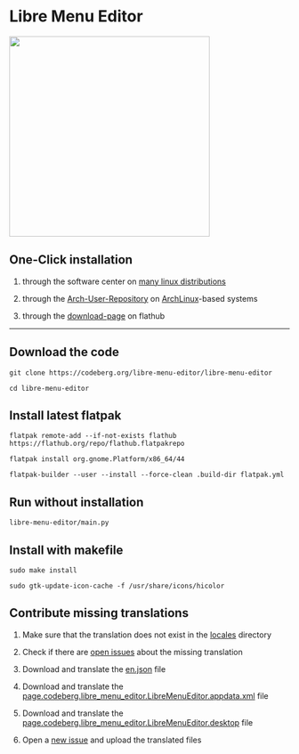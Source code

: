 # Libre Menu Editor

<img src="https://codeberg.org/libre-menu-editor/downloads/raw/branch/main/screenshots/1.png" height=360/>

## One-Click installation

1. through the software center on [many linux distributions](https://flathub.org/setup)

2. through the [Arch-User-Repository](https://aur.archlinux.org/packages/libre-menu-editor) on [ArchLinux](https://archlinux.org)-based systems

3. through the [download-page](https://flathub.org/apps/page.codeberg.libre_menu_editor.LibreMenuEditor) on flathub

---

## Download the code

```
git clone https://codeberg.org/libre-menu-editor/libre-menu-editor
```
```
cd libre-menu-editor
```

## Install latest flatpak

```
flatpak remote-add --if-not-exists flathub https://flathub.org/repo/flathub.flatpakrepo
```
```
flatpak install org.gnome.Platform/x86_64/44
```
```
flatpak-builder --user --install --force-clean .build-dir flatpak.yml
```

## Run without installation

```
libre-menu-editor/main.py
```

## Install with makefile

```
sudo make install
```
```
sudo gtk-update-icon-cache -f /usr/share/icons/hicolor
```

## Contribute missing translations

1. Make sure that the translation does not exist in the [locales](https://codeberg.org/libre-menu-editor/libre-menu-editor/src/branch/main/libre-menu-editor/locales) directory

2. Check if there are [open issues](https://codeberg.org/libre-menu-editor/libre-menu-editor/issues) about the missing translation

3. Download and translate the [en.json](https://codeberg.org/libre-menu-editor/libre-menu-editor/raw/branch/main/libre-menu-editor/locales/en.json) file

4. Download and translate the [page.codeberg.libre_menu_editor.LibreMenuEditor.appdata.xml](https://codeberg.org/libre-menu-editor/libre-menu-editor/raw/branch/main/export/share/metainfo/page.codeberg.libre_menu_editor.LibreMenuEditor.appdata.xml) file

5. Download and translate the [page.codeberg.libre_menu_editor.LibreMenuEditor.desktop](https://codeberg.org/libre-menu-editor/libre-menu-editor/raw/branch/main/export/share/applications/page.codeberg.libre_menu_editor.LibreMenuEditor.desktop) file

6. Open a [new issue](https://codeberg.org/libre-menu-editor/libre-menu-editor/issues/new) and upload the translated files
